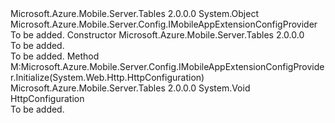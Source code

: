 <Type Name="MapTableControllersExtensionConfigProvider" FullName="Microsoft.Azure.Mobile.Server.Tables.Config.MapTableControllersExtensionConfigProvider">
  <TypeSignature Language="C#" Value="public class MapTableControllersExtensionConfigProvider : Microsoft.Azure.Mobile.Server.Config.IMobileAppExtensionConfigProvider" />
  <TypeSignature Language="ILAsm" Value=".class public auto ansi beforefieldinit MapTableControllersExtensionConfigProvider extends System.Object implements class Microsoft.Azure.Mobile.Server.Config.IMobileAppExtensionConfigProvider" />
  <TypeSignature Language="DocId" Value="T:Microsoft.Azure.Mobile.Server.Tables.Config.MapTableControllersExtensionConfigProvider" />
  <TypeSignature Language="VB.NET" Value="Public Class MapTableControllersExtensionConfigProvider&#xA;Implements IMobileAppExtensionConfigProvider" />
  <TypeSignature Language="F#" Value="type MapTableControllersExtensionConfigProvider = class&#xA;    interface IMobileAppExtensionConfigProvider" />
  <AssemblyInfo>
    <AssemblyName>Microsoft.Azure.Mobile.Server.Tables</AssemblyName>
    <AssemblyVersion>2.0.0.0</AssemblyVersion>
  </AssemblyInfo>
  <Base>
    <BaseTypeName>System.Object</BaseTypeName>
  </Base>
  <Interfaces>
    <Interface>
      <InterfaceName>Microsoft.Azure.Mobile.Server.Config.IMobileAppExtensionConfigProvider</InterfaceName>
    </Interface>
  </Interfaces>
  <Docs>
    <summary />
    <remarks>To be added.</remarks>
  </Docs>
  <Members>
    <Member MemberName=".ctor">
      <MemberSignature Language="C#" Value="public MapTableControllersExtensionConfigProvider ();" />
      <MemberSignature Language="ILAsm" Value=".method public hidebysig specialname rtspecialname instance void .ctor() cil managed" />
      <MemberSignature Language="DocId" Value="M:Microsoft.Azure.Mobile.Server.Tables.Config.MapTableControllersExtensionConfigProvider.#ctor" />
      <MemberSignature Language="VB.NET" Value="Public Sub New ()" />
      <MemberType>Constructor</MemberType>
      <AssemblyInfo>
        <AssemblyName>Microsoft.Azure.Mobile.Server.Tables</AssemblyName>
        <AssemblyVersion>2.0.0.0</AssemblyVersion>
      </AssemblyInfo>
      <Parameters />
      <Docs>
        <summary>To be added.</summary>
        <remarks>To be added.</remarks>
      </Docs>
    </Member>
    <Member MemberName="Initialize">
      <MemberSignature Language="C#" Value="public void Initialize (System.Web.Http.HttpConfiguration config);" />
      <MemberSignature Language="ILAsm" Value=".method public hidebysig newslot virtual instance void Initialize(class System.Web.Http.HttpConfiguration config) cil managed" />
      <MemberSignature Language="DocId" Value="M:Microsoft.Azure.Mobile.Server.Tables.Config.MapTableControllersExtensionConfigProvider.Initialize(System.Web.Http.HttpConfiguration)" />
      <MemberSignature Language="VB.NET" Value="Public Sub Initialize (config As HttpConfiguration)" />
      <MemberSignature Language="F#" Value="abstract member Initialize : System.Web.Http.HttpConfiguration -&gt; unit&#xA;override this.Initialize : System.Web.Http.HttpConfiguration -&gt; unit" Usage="mapTableControllersExtensionConfigProvider.Initialize config" />
      <MemberType>Method</MemberType>
      <Implements>
        <InterfaceMember>M:Microsoft.Azure.Mobile.Server.Config.IMobileAppExtensionConfigProvider.Initialize(System.Web.Http.HttpConfiguration)</InterfaceMember>
      </Implements>
      <AssemblyInfo>
        <AssemblyName>Microsoft.Azure.Mobile.Server.Tables</AssemblyName>
        <AssemblyVersion>2.0.0.0</AssemblyVersion>
      </AssemblyInfo>
      <ReturnValue>
        <ReturnType>System.Void</ReturnType>
      </ReturnValue>
      <Parameters>
        <Parameter Name="config" Type="System.Web.Http.HttpConfiguration" />
      </Parameters>
      <Docs>
        <param name="config">HttpConfiguration</param>
        <summary />
        <remarks>To be added.</remarks>
      </Docs>
    </Member>
  </Members>
</Type>